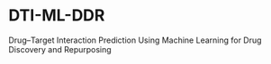 # DTI-ML-DDR
Drug–Target Interaction Prediction Using Machine Learning for Drug Discovery and Repurposing
